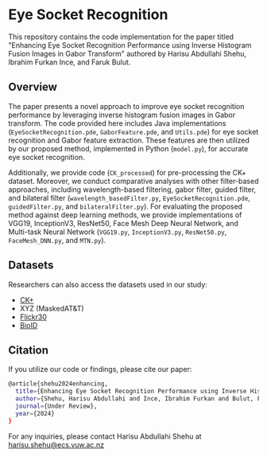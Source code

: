 # Eye Socket Recognition

This repository contains the code implementation for the paper titled "Enhancing Eye Socket Recognition Performance using Inverse Histogram Fusion Images in Gabor Transform" authored by Harisu Abdullahi Shehu, Ibrahim Furkan Ince, and Faruk Bulut.

## Overview

The paper presents a novel approach to improve eye socket recognition performance by leveraging inverse histogram fusion images in Gabor transform. The code provided here includes Java implementations (`EyeSocketRecognition.pde`, `GaborFeature.pde`, and `Utils.pde`) for eye socket recognition and Gabor feature extraction. These features are then utilized by our proposed method, implemented in Python (`model.py`), for accurate eye socket recognition.

Additionally, we provide code (`CK_processed`) for pre-processing the CK+ dataset. Moreover, we conduct comparative analyses with other filter-based approaches, including wavelength-based filtering, gabor filter, guided filter, and bilateral filter (`wavelength_basedFilter.py`, `EyeSocketRecognition.pde`, `guidedFilter.py`, and `bilateralFilter.py`). For evaluating the proposed method against deep learning methods, we provide implementations of VGG19, InceptionV3, ResNet50, Face Mesh Deep Neural Network, and Multi-task Neural Network (`VGG19.py`, `InceptionV3.py`, `ResNet50.py`, `FaceMesh_DNN.py`, and `MTN.py`).

## Datasets

Researchers can also access the datasets used in our study:
- [CK+](http://www.jeffcohn.net/Resources/)
- XYZ (MaskedAT&T)
- [Flickr30](https://www.flickr.com/photos/thefacewemake/albums)
- [BioID](https://www.bioid.com/About/BioID-Face-Database)

## Citation

If you utilize our code or findings, please cite our paper:

```bash
@article{shehu2024enhancing,
  title={Enhancing Eye Socket Recognition Performance using Inverse Histogram Fusion Images in Gabor Transform},
  author={Shehu, Harisu Abdullahi and Ince, Ibrahim Furkan and Bulut, Faruk},
  journal={Under Review},
  year={2024}
}
```


For any inquiries, please contact Harisu Abdullahi Shehu at harisu.shehu@ecs.vuw.ac.nz
